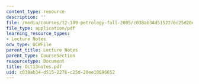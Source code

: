 ```yaml
---
content_type: resource
description: ''
file: /media/courses/12-109-petrology-fall-2005/c038ab34d5152276c25d20ee18696652_Oct13notes.pdf
file_type: application/pdf
learning_resource_types:
- Lecture Notes
ocw_type: OCWFile
parent_title: Lecture Notes
parent_type: CourseSection
resourcetype: Document
title: Oct13notes.pdf
uid: c038ab34-d515-2276-c25d-20ee18696652
---
```

